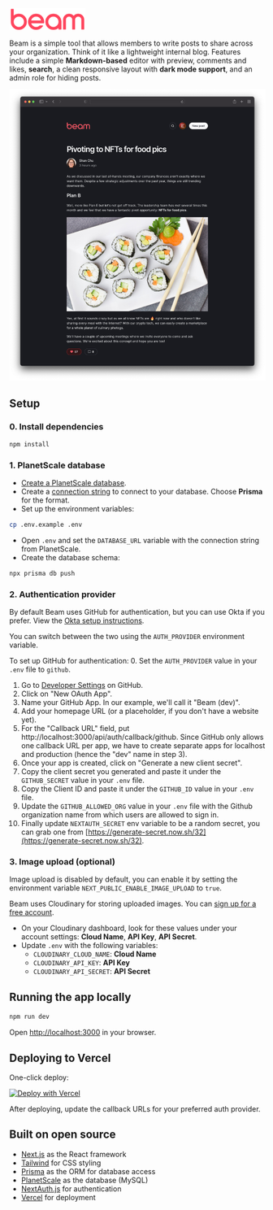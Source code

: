 <img src="public/images/logo.svg" width="150" />

Beam is a simple tool that allows members to write posts to share across your organization. Think of it like a lightweight internal blog. Features include a simple **Markdown-based** editor with preview, comments and likes, **search**, a clean responsive layout with **dark mode support**, and an admin role for hiding posts.

<img src="public/images/screenshot@2x.png" width="652" />

## Setup

### 0. Install dependencies

```bash
npm install
```

### 1. PlanetScale database

- [Create a PlanetScale database](https://docs.planetscale.com/tutorials/planetscale-quick-start-guide#create-a-database).
- Create a [connection string](https://docs.planetscale.com/concepts/connection-strings#creating-a-password) to connect to your database. Choose **Prisma** for the format.
- Set up the environment variables:

```bash
cp .env.example .env
```

- Open `.env` and set the `DATABASE_URL` variable with the connection string from PlanetScale.
- Create the database schema:

```bash
npx prisma db push
```

### 2. Authentication provider

By default Beam uses GitHub for authentication, but you can use Okta if you prefer. View the [Okta setup instructions](docs/okta_setup.md).

You can switch between the two using the `AUTH_PROVIDER` environment variable.

To set up GitHub for authentication: 0. Set the `AUTH_PROVIDER` value in your `.env` file to `github`.

1. Go to [Developer Settings](https://github.com/settings/developers) on GitHub.
2. Click on "New OAuth App".
3. Name your GitHub App. In our example, we'll call it "Beam (dev)".
4. Add your homepage URL (or a placeholder, if you don't have a website yet).
5. For the "Callback URL" field, put http://localhost:3000/api/auth/callback/github. Since GitHub only allows one callback URL per app, we have to create separate apps for localhost and production (hence the "dev" name in step 3).
6. Once your app is created, click on "Generate a new client secret".
7. Copy the client secret you generated and paste it under the `GITHUB_SECRET` value in your `.env` file.
8. Copy the Client ID and paste it under the `GITHUB_ID` value in your `.env` file.
9. Update the `GITHUB_ALLOWED_ORG` value in your `.env` file with the Github organization name from which users are allowed to sign in.
10. Finally update `NEXTAUTH_SECRET` env variable to be a random secret, you can grab one from [https://generate-secret.now.sh/32](https://generate-secret.now.sh/32).

### 3. Image upload (optional)

Image upload is disabled by default, you can enable it by setting the environment variable `NEXT_PUBLIC_ENABLE_IMAGE_UPLOAD` to `true`.

Beam uses Cloudinary for storing uploaded images. You can [sign up for a free account](https://cloudinary.com/users/register/free).

- On your Cloudinary dashboard, look for these values under your account settings: **Cloud Name**, **API Key**, **API Secret**.
- Update `.env` with the following variables:
  - `CLOUDINARY_CLOUD_NAME`: **Cloud Name**
  - `CLOUDINARY_API_KEY`: **API Key**
  - `CLOUDINARY_API_SECRET`: **API Secret**

## Running the app locally

```bash
npm run dev
```

Open [http://localhost:3000](http://localhost:3000) in your browser.

## Deploying to Vercel

One-click deploy:

[![Deploy with Vercel](https://vercel.com/button)](https://vercel.com/new/clone?repository-url=https%3A%2F%2Fgithub.com%2Fplanetscale%2Fbeam&env=DATABASE_URL,OKTA_CLIENT_ID,OKTA_CLIENT_SECRET,OKTA_ISSUER,NEXTAUTH_URL,NEXTAUTH_SECRET,CLOUDINARY_CLOUD_NAME,CLOUDINARY_API_KEY,CLOUDINARY_API_SECRET)

After deploying, update the callback URLs for your preferred auth provider.

## Built on open source

- [Next.js](https://nextjs.org/) as the React framework
- [Tailwind](https://tailwindcss.com/) for CSS styling
- [Prisma](https://prisma.io/) as the ORM for database access
- [PlanetScale](https://planetscale.com/) as the database (MySQL)
- [NextAuth.js](https://next-auth.js.org/) for authentication
- [Vercel](http://vercel.com/) for deployment
